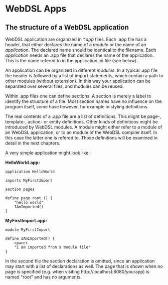 # WebDSL Apps

## The structure of a WebDSL application

WebDSL application are organized in _*.app_ files. Each .app file has a header, that either declares the name of a _module_ or the name of an _application_. The declared name should be identical to the filename. Each _application_ needs an .app file that declares the name of the application. This is the name refered to in the application.ini file (see below). 

An application can be organized in different _modules_. In a typical .app file the header is followed by a list of import statements, which contain a path to other modules (without extension). In this way your application can be separated over several files, and modules can be reused. 

Within .app files one can define sections. A section is merely a label to identify the structure of a file. Most section names have no influence on the program itself, some have however, for example in styling definitions.

The real contents of a .app file are a list of definitions. This might be page-, template-, action- or entity definitions. Other kinds of definitions might be introduced by WebDSL modules. A module might either refer to a module of an WebDSL application, or to an module of the WebDSL compiler itself. In this case the latter one is refered to. Those definitions will be examined in detail in the next chapters. 

A very simple application might look like:

**HelloWorld.app:**

    application HelloWorld

    imports MyFirstImport

    section pages

    define page root () { 
        "hello world" 
        IAmImported() 
    }

**MyFirstImport.app:**

    module MyFirstImport
  
    define IAmImported() { 
        spacer 
        "I am imported from a module file" 
    }

In the second file the section declaration is omitted, since an application may start with a list of declarations as well. The page that is shown when no page is specified (e.g. when visiting http://localhost:8080/yourapp) is named "root" and has no arguments.